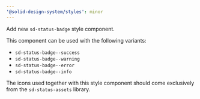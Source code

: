 ```yaml
---
'@solid-design-system/styles': minor
---
```


Add new `sd-status-badge` style component.

This component can be used with the following variants:
- `sd-status-badge--success`
- `sd-status-badge--warning`
- `sd-status-badge--error`
- `sd-status-badge--info`

The icons used together with this style component should come exclusively from the `sd-status-assets` library.
